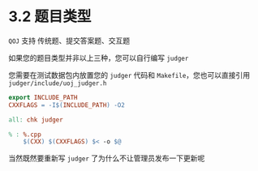 # 3.2 题目类型

`QOJ` 支持 传统题、提交答案题、交互题

如果您的题目类型并非以上三种，您可以自行编写 `judger`

您需要在测试数据包内放置您的 `judger` 代码和 `Makefile`，您也可以直接引用 `judger/include/uoj_judger.h`

```makefile
export INCLUDE_PATH
CXXFLAGS = -I$(INCLUDE_PATH) -O2

all: chk judger

% : %.cpp
    $(CXX) $(CXXFLAGS) $< -o $@
```

当然既然要重新写 `judger` 了为什么不让管理员发布一下更新呢 